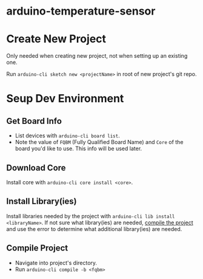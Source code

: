 # arduino-temperature-sensor

# Create New Project

Only needed when creating new project, not when setting up an existing one.

Run `arduino-cli sketch new <projectName>` in root of new project's git repo.

# Seup Dev Environment

## Get Board Info

- List devices with `arduino-cli board list`.
- Note the value of `FQBM` (Fully Qualified Board Name) and `Core` of the board you'd like to use. This info will be used later.

## Download Core

Install core with `arduino-cli core install <core>`.

## Install Library(ies)

Install libraries needed by the project with `arduino-cli lib install <libraryName>`. If not sure what library(ies) are needed, [compile the project](#compile-project) and use the error to determine what additional library(ies) are needed.

## Compile Project

- Navigate into project's directory.
- Run `arduino-cli compile -b <fqbm>`

